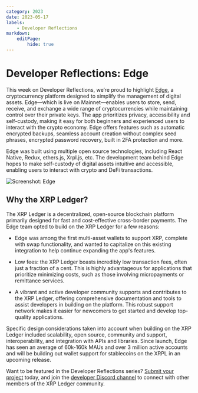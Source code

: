 ```yaml
---
category: 2023
date: 2023-05-17
labels:
    - Developer Reflections
markdown:
    editPage:
        hide: true
---
```

# Developer Reflections: Edge

This week on Developer Reflections, we’re proud to highlight [Edge](https://edge.app/), a cryptocurrency platform designed to simplify the management of digital assets. Edge—which is live on Mainnet—enables users to store, send, receive, and exchange a wide range of cryptocurrencies while maintaining control over their private keys. The app prioritizes privacy, accessibility and self-custody, making it easy for both beginners and experienced users to interact with the crypto economy. Edge offers features such as automatic encrypted backups, seamless account creation without complex seed phrases, encrypted password recovery, built in 2FA protection and more.

<!-- BREAK -->

Edge was built using multiple open source technologies, including React Native, Redux, ethers.js, Xrpl.js, etc. The development team behind Edge hopes to make self-custody of digital assets intuitive and accessible, enabling users to interact with crypto and DeFi transactions.

![Screenshot: Edge](/blog/img/dev-reflections-edge.png)

## Why the XRP Ledger?

The XRP Ledger is a decentralized, open-source blockchain platform primarily designed for fast and cost-effective cross-border payments. The Edge team opted to build on the XRP Ledger for a few reasons:

* Edge was among the first multi-asset wallets to support XRP, complete with swap functionality, and wanted to capitalize on this existing integration to help continue expanding the app's features.

* Low fees: the XRP Ledger boasts incredibly low transaction fees, often just a fraction of a cent. This is highly advantageous for applications that prioritize minimizing costs, such as those involving micropayments or remittance services.

* A vibrant and active developer community supports and contributes to the XRP Ledger, offering comprehensive documentation and tools to assist developers in building on the platform. This robust support network makes it easier for newcomers to get started and develop top-quality applications.

Specific design considerations taken into account when building on the XRP Ledger included scalability, open source, community and support, interoperability, and integration with APIs and libraries. Since launch, Edge has seen an average of 60k-160k MAUs and over 3 million active accounts and will be building out wallet support for stablecoins on the XRPL in an upcoming release.


Want to be featured in the Developer Reflections series? [Submit your project](https://xrpl.org/contribute.html#xrpl-blog) today, and join the [developer Discord channel](https://discord.gg/sfX3ERAMjH) to connect with other members of the XRP Ledger community.

